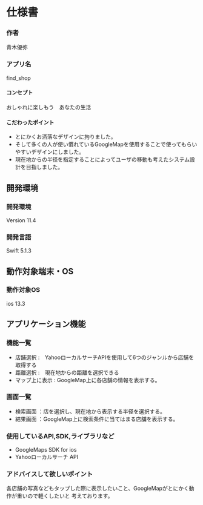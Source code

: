 # 仕様書
### 作者
青木優弥
### アプリ名
find_shop

#### コンセプト
おしゃれに楽しもう　あなたの生活

#### こだわったポイント
- とにかくお洒落なデザインに拘りました。
- そして多くの人が使い慣れているGoogleMapを使用することで使ってもらいやすいデザインにしました。
- 現在地からの半径を指定することによってユーザの移動も考えたシステム設計を目指しました。

## 開発環境
### 開発環境
Version 11.4

### 開発言語
Swift 5.1.3

## 動作対象端末・OS
### 動作対象OS
ios 13.3

## アプリケーション機能

### 機能一覧

- 店舗選択 :　YahooローカルサーチAPIを使用して6つのジャンルから店舗を取得する
- 距離選択 :　現在地からの距離を選択できる
- マップ上に表示 : GoogleMap上に各店舗の情報を表示する。


### 画面一覧
- 検索画面 ：店を選択し、現在地から表示する半径を選択する。
- 結果画面 ：GoogleMap上に検索条件に当てはまる店舗を表示する。

### 使用しているAPI,SDK,ライブラリなど
- GoogleMaps SDK for ios
- Yahooローカルサーチ API

### アドバイスして欲しいポイント
各店舗の写真などもタップした際に表示したいこと、GoogleMapがとにかく動作が重いので軽くしたいと
考えております。
